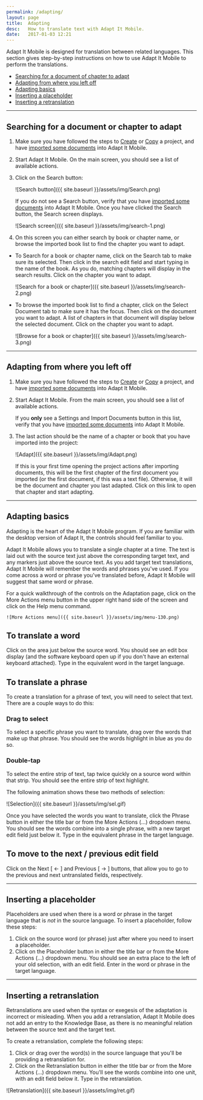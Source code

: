 ```yaml
---
permalink: /adapting/
layout: page
title:  Adapting
desc:   How to translate text with Adapt It Mobile.
date:   2017-01-03 12:21
---
```


Adapt It Mobile is designed for translation between related languages. This section gives step-by-step instructions on how to use Adapt It Mobile to perform the translations.

* [Searching for a document of chapter to adapt](#search-page)
* [Adapting from where you left off](#adapting-from-where-you-left-off)
* [Adapting basics](#adapting-basics)
* [Inserting a placeholder](#inserting-a-placeholder)
* [Inserting a retranslation](#inserting-a-retranslation)

----

<a id="search-page"></a>

## Searching for a document or chapter to adapt 

1. Make sure you have followed the steps to [Create](https://github.com/adapt-it/adapt-it-mobile/wiki/Creating-a-new-project) or [Copy](https://github.com/adapt-it/adapt-it-mobile/wiki/Copying-a-project) a project, and have [imported some documents](https://github.com/adapt-it/adapt-it-mobile/wiki/Importing-a-document) into Adapt It Mobile.
2. Start Adapt It Mobile. On the main screen, you should see a list of available actions.
3. Click on the Search button:

    ![Search button]({{ site.baseurl }}/assets/img/Search.png)

    If you do not see a Search button, verify that you have [imported some documents](https://github.com/adapt-it/adapt-it-mobile/wiki/Importing-a-document) into Adapt It Mobile. Once you have clicked the Search button, the Search screen displays.

    ![Search screen]({{ site.baseurl }}/assets/img/search-1.png)

4. On this screen you can either search by book or chapter name, or browse the imported book list to find the chapter you want to adapt.

  - To Search for a book or chapter name, click on the Search tab to make sure its selected. Then click in the search edit field and start typing in the name of the book. As you do, matching chapters will display in the search results. Click on the chapter you want to adapt.

    ![Search for a book or chapter]({{ site.baseurl }}/assets/img/search-2.png)

  - To browse the imported book list to find a chapter, click on the Select Document tab to make sure it has the focus. Then click on the document you want to adapt. A list of chapters in that document will display below the selected document. Click on the chapter you want to adapt.

    ![Browse for a book or chapter]({{ site.baseurl }}/assets/img/search-3.png)

----

<a id="adapting-from-where-you-left-off"></a>

## Adapting from where you left off

1. Make sure you have followed the steps to [Create](https://github.com/adapt-it/adapt-it-mobile/wiki/Creating-a-new-project) or [Copy](https://github.com/adapt-it/adapt-it-mobile/wiki/Copying-a-project) a project, and have [imported some documents](https://github.com/adapt-it/adapt-it-mobile/wiki/Importing-a-document) into Adapt It Mobile.
2. Start Adapt It Mobile. From the main screen, you should see a list of available actions. 

    If you **only** see a Settings and Import Documents button in this list, verify that you have [imported some documents](https://github.com/adapt-it/adapt-it-mobile/wiki/Importing-a-document) into Adapt It Mobile. 
3. The last action should be the name of a chapter or book that you have imported into the project:

    ![Adapt]({{ site.baseurl }}/assets/img/Adapt.png)

    If this is your first time opening the project actions after importing documents, this will be the first chapter of the first document you imported (or the first document, if this was a text file). Otherwise, it will be the document and chapter you last adapted. Click on this link to open that chapter and start adapting.
    
----

<a id="adapting-basics"></a>

## Adapting basics 

Adapting is the heart of the Adapt It Mobile program. If you are familiar with the desktop version of Adapt It, the controls should feel familiar to you. 

Adapt It Mobile allows you to translate a single chapter at a time. The text is laid out with the source text just above the corresponding target text, and any markers just above the source text. As you add target text translations, Adapt It Mobile will remember the words and phrases you've used. If you come across a word or phrase you've translated before, Adapt It Mobile will suggest that same word or phrase.

For a quick walkthrough of the controls on the Adaptation page, click on the More Actions menu button in the upper right hand side of the screen and click on the Help menu command.

    ![More Actions menu]({{ site.baseurl }}/assets/img/menu-130.png)

## To translate a word
Click on the area just below the source word. You should see an edit box display (and the software keyboard open up if you don't have an external keyboard attached). Type in the equivalent word in the target language.

## To translate a phrase
To create a translation for a phrase of text, you will need to select that text. There are a couple ways to do this:

### Drag to select
To select a specific phrase you want to translate, drag over the words that make up that phrase. You should see the words highlight in blue as you do so.

### Double-tap
To select the entire strip of text, tap twice quickly on a source word within that strip. You should see the entire strip of text highlight.

The following animation shows these two methods of selection:

![Selection]({{ site.baseurl }}/assets/img/sel.gif)

Once you have selected the words you want to translate, click the Phrase button in either the title bar or from the More Actions (...) dropdown menu. You should see the words combine into a single phrase, with a new target edit field just below it. Type in the equivalent phrase in the target language.

## To move to the next / previous edit field

Click on the Next [ <- ] and Previous [ -> ] buttons, that allow you to go to the previous and next untranslated fields, respectively.

----

<a id="inserting-a-placeholder"></a>

## Inserting a placeholder 

Placeholders are used when there is a word or phrase in the target language that is *not* in the source language. To insert a placeholder, follow these steps:

1. Click on the source word (or phrase) just after where you need to insert a placeholder.
2. Click on the Placeholder button in either the title bar or from the More Actions (...) dropdown menu. You should see an extra place to the left of your old selection, with an edit field. Enter in the word or phrase in the target language.

----

<a id="inserting-a-retranslation"></a>

## Inserting a retranslation 

Retranslations are used when the syntax or exegesis of the adaptation is incorrect or misleading. When you add a retranslation, Adapt It Mobile does not add an entry to the Knowledge Base, as there is no meaningful relation between the source text and the target text.

To create a retranslation, complete the following steps:

1. Click or drag over the word(s) in the source language that you'll be providing a retranslation for.
2. Click on the Retranslation button in either the title bar or from the More Actions (...) dropdown menu. You'll see the words combine into one unit, with an edit field below it. Type in the retranslation.

![Retranslation]({{ site.baseurl }}/assets/img/ret.gif)
